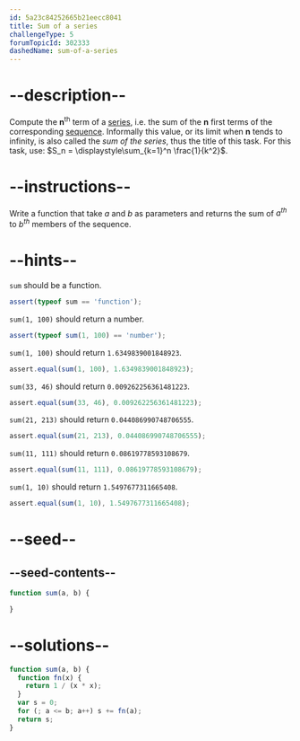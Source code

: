 ```yaml
---
id: 5a23c84252665b21eecc8041
title: Sum of a series
challengeType: 5
forumTopicId: 302333
dashedName: sum-of-a-series
---
```


# --description--

Compute the **n**<sup>th</sup> term of a [series](<https://en.wikipedia.org/wiki/Series (mathematics)>), i.e. the sum of the **n** first terms of the corresponding [sequence](https://en.wikipedia.org/wiki/sequence). Informally this value, or its limit when **n** tends to infinity, is also called the *sum of the series*, thus the title of this task. For this task, use: $S_n = \displaystyle\sum_{k=1}^n \frac{1}{k^2}$.

# --instructions--

Write a function that take $a$ and $b$ as parameters and returns the sum of $a^{th}$ to $b^{th}$ members of the sequence.

# --hints--

`sum` should be a function.

```js
assert(typeof sum == 'function');
```

`sum(1, 100)` should return a number.

```js
assert(typeof sum(1, 100) == 'number');
```

`sum(1, 100)` should return `1.6349839001848923`.

```js
assert.equal(sum(1, 100), 1.6349839001848923);
```

`sum(33, 46)` should return `0.009262256361481223`.

```js
assert.equal(sum(33, 46), 0.009262256361481223);
```

`sum(21, 213)` should return `0.044086990748706555`.

```js
assert.equal(sum(21, 213), 0.044086990748706555);
```

`sum(11, 111)` should return `0.08619778593108679`.

```js
assert.equal(sum(11, 111), 0.08619778593108679);
```

`sum(1, 10)` should return `1.5497677311665408`.

```js
assert.equal(sum(1, 10), 1.5497677311665408);
```

# --seed--

## --seed-contents--

```js
function sum(a, b) {

}
```

# --solutions--

```js
function sum(a, b) {
  function fn(x) {
    return 1 / (x * x);
  }
  var s = 0;
  for (; a <= b; a++) s += fn(a);
  return s;
}
```
